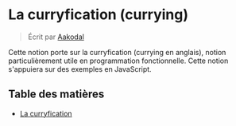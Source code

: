 # La curryfication (currying)
> Écrit par [Aakodal](https://github.com/Aakodal)

Cette notion porte sur la curryfication (currying en anglais), notion particulièrement utile en programmation fonctionnelle. Cette notion s'appuiera sur des exemples en JavaScript.

## Table des matières

- [La curryfication](fr/CURRYFICATION.md)
